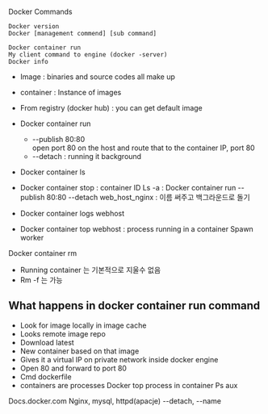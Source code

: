 Docker Commands 

```
Docker version 
Docker [management commend] [sub command] 

Docker container run
My client command to engine (docker -server)
Docker info 
```


* Image : binaries and source codes all make up
* container : Instance of images 
* From registry (docker hub) : you can get default image 

* Docker container run 
	* --publish 80:80  
	open port 80 on the host and route that to the container IP, port 80
	* --detach : running it background 

* Docker container ls 
* Docker container stop : container ID 
Ls -a : 
Docker container run --publish 80:80 --detach web_host_nginx : 이름 써주고 백그라운드로 돌기 

* Docker container logs webhost 
* Docker container top webhost : process running in a container 
Spawn worker 

Docker container rm
* Running container 는 기본적으로 지울수 없음 
* Rm -f 는 가능 

## What happens in docker container run command 
* Look for image locally in image cache 
* Looks remote image repo 
* Download latest 
* New container based on that image 
* Gives it a virtual IP on private network inside docker engine 
* Open 80 and forward to port 80 
* Cmd dockerfile 
* containers are processes 
Docker top process in container 
Ps aux 

Docs.docker.com 
Nginx, mysql, httpd(apacje)
--detach, --name 
 